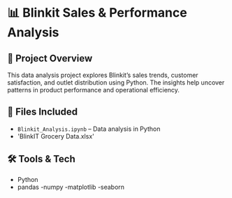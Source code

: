 # 📊 Blinkit Sales & Performance Analysis

## 🚀 Project Overview
This data analysis project explores Blinkit’s sales trends, customer satisfaction, and outlet distribution using Python. The insights help uncover patterns in product performance and operational efficiency.


## 📂 Files Included
- `Blinkit_Analysis.ipynb` – Data analysis in Python
- 'BlinkIT Grocery Data.xlsx'


## 🛠 Tools & Tech
- Python
- pandas
-numpy 
-matplotlib
-seaborn 

